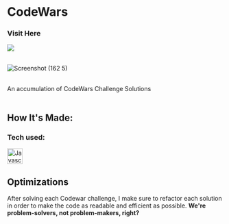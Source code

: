 # CodeWars   


<h3>Visit Here</h3>

<a href="https://www.codewars.com/users/nfolkman1" target="_blank">
  <img src="https://img.shields.io/badge/Codewars-B1361E?style=for-the-badge&logo=Codewars&logoColor=lightblue" />
</a>

<br>
<br>

![Screenshot (162 5)](https://user-images.githubusercontent.com/98185555/167752537-c7ec38bf-6a9b-48f0-9e7f-6fed08b45d2d.png)

<br>
An accumulation of CodeWars Challenge Solutions
<br>
<br>

## How It's Made:

**<h3>Tech used:</h3>** <a href="https://developer.mozilla.org/en-US/docs/Web/JavaScript" target="_blank" rel="noreferrer"><img src="https://raw.githubusercontent.com/danielcranney/readme-generator/main/public/icons/skills/javascript-colored.svg" width="36" height="36" alt="Javascript" /></a>

## Optimizations
After solving each Codewar challenge, I make sure to refactor each solution in order to make the code as readable and efficient as possible. <strong>We're problem-solvers, not problem-makers, right?</strong>

<br>

